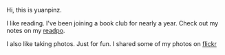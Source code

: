 Hi, this is yuanpinz.

I like reading. I've been joining a book club for nearly a year. Check out my notes on my [readpo](https://yuanpinz.github.io/readpository).

I also like taking photos. Just for fun. I shared some of my photos on [flickr](https://www.flickr.com/photos/yuanpinz/)
